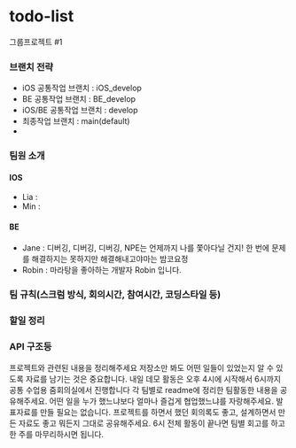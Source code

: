 # todo-list
그룹프로젝트 #1

### 브랜치 전략

* iOS 공통작업 브랜치 : iOS_develop
* BE 공통작업 브랜치 : BE_develop
* iOS/BE 공통작업 브랜치 : develop
* 최종작업 브랜치 : main(default)
* 
### 팀원 소개

#### IOS

* Lia : 
* Min :

#### BE

* Jane : 디버깅, 디버깅, 디버깅, NPE는 언제까지 나를 쫓아다닐 건지! 한 번에 문제를 해결하지는 못하지만 해결해내고야마는 밤코요정
* Robin : 마라탕을 좋아하는 개발자 Robin 입니다.


### 팀 규칙(스크럼 방식, 회의시간, 참여시간, 코딩스타일 등)


### 할일 정리


### API 구조등 



프로젝트와 관련된 내용을 정리해주세요
저장소만 봐도 어떤 일들이 있었는지 알 수 있도록 자료를 남기는 것은 중요합니다. 
내일 데모 활동은 오후 4시에 시작해서 6시까지 공통 수업용 줌회의실에서 진행합니다
각 팀별로 readme에 정리한 팀활동한 내용을 공유해주세요. 어떤 일을 누가 했느냐보다 얼마나 즐겁게 협업했느냐를 자랑해주세요.
발표자료를 만들 필요는 없습니다. 프로젝트를 하면서 했던 회의록도 좋고, 설계하면서 만든 자료도 좋고 뭐든지 그대로 공유해주세요.
6시 전체 활동이 끝나면 팀별 회고를 하고 한 주를 마무리하시면 됩니다.
